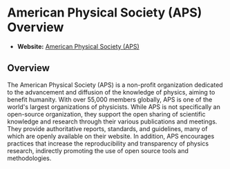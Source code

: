 # American Physical Society (APS) Overview

- **Website:** [American Physical Society (APS)](https://www.aps.org/)

## Overview

The American Physical Society (APS) is a non-profit organization dedicated to the advancement and diffusion of the knowledge of physics, aiming to benefit humanity. With over 55,000 members globally, APS is one of the world's largest organizations of physicists. While APS is not specifically an open-source organization, they support the open sharing of scientific knowledge and research through their various publications and meetings. They provide authoritative reports, standards, and guidelines, many of which are openly available on their website. In addition, APS encourages practices that increase the reproducibility and transparency of physics research, indirectly promoting the use of open source tools and methodologies.
